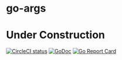 # go-args

# Under Construction

[![CircleCI status](https://circleci.com/gh/jrpalma/go-arg.png?circle-token=:circle-token "CircleCI status")](https://circleci.com/gh/jrpalma/go-arg)
[![GoDoc](https://godoc.org/github.com/jrpalma/go-arg?status.svg)](https://godoc.org/github.com/jrpalma/go-arg/arg)
[![Go Report Card](https://goreportcard.com/badge/github.com/jrpalma/go-arg)](https://goreportcard.com/report/github.com/jrpalma/go-arg)


